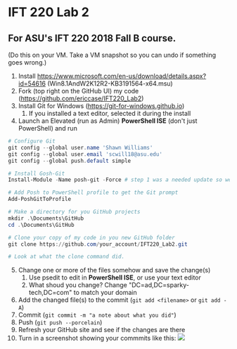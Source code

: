 # IFT 220 Lab 2
## For ASU's IFT 220 2018 Fall B course.

(Do this on your VM.  Take a VM snapshot so you can undo if something goes wrong.)

1.	Install https://www.microsoft.com/en-us/download/details.aspx?id=54616 (Win8.1AndW2K12R2-KB3191564-x64.msu)
2.	Fork (top right on the GitHub UI) my code (https://github.com/ericcase/IFT220_Lab2)
3.	Install Git for Windows (https://git-for-windows.github.io)
    1.	If you installed a text editor, selected it during the install
4.	Launch an Elevated (run as Admin) **PowerShell ISE** (don't just PowerShell) and run
```powershell
# Configure Git
git config --global user.name 'Shawn Williams'
git config --global user.email 'scwill18@asu.edu'
git config --global push.default simple

# Install Gosh-Git
Install-Module -Name posh-git -Force # step 1 was a needed update so we could have the Install-Module cmdlet

# Add Posh to PowerShell profile to get the Git prompt
Add-PoshGitToProfile

# Make a directory for you GitHub projects
mkdir .\Documents\GitHub
cd .\Documents\GitHub

# Clone your copy of my code in you new GitHub folder
git clone https://github.com/your_account/IFT220_Lab2.git

# Look at what the clone command did.
```
5.	Change one or more of the files somehow and save the change(s)
    1.	Use psedit <file name> to edit in **PowerShell ISE**, or use your text editor
    2.  What shoud you change? Change "DC=ad,DC=sparky-tech,DC=com" to match your domain
6.	Add the changed file(s) to the commit (`git add <filename>` or `git add -A`)
7.	Commit (`git commit -m "a note about what you did"`)
8.	Push (`git push --porcelain`)
9.	Refresh your GitHub site and see if the changes are there
10. Turn in a screenshot showing your commmits like this:
![](https://github.com/ericcase/IFT220_Lab2/blob/master/Lab2_Submit_Example.PNG)
